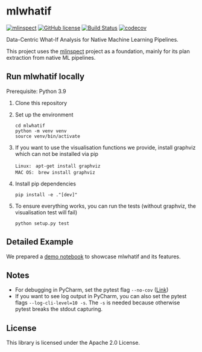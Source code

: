 mlwhatif
================================

[![mlinspect](https://img.shields.io/badge/❓-mlwhatif-green)](https://github.com/stefan-grafberger/mlwhatif)
[![GitHub license](https://img.shields.io/badge/License-Apache%202.0-yellowgreen.svg)](https://github.com/stefan-grafberger/mlwhatif/blob/master/LICENSE)
[![Build Status](https://github.com/stefan-grafberger/mlwhatif/actions/workflows/build.yml/badge.svg)](https://github.com/stefan-grafberger/mlwhatif/actions/workflows/build.yml)
[![codecov](https://codecov.io/gh/stefan-grafberger/mlwhatif/branch/main/graph/badge.svg?token=KTMNPBV1ZZ)](https://codecov.io/gh/stefan-grafberger/mlwhatif)

Data-Centric What-If Analysis for Native Machine Learning Pipelines.

This project uses the [mlinspect](https://github.com/stefan-grafberger/mlinspect) project as a foundation, mainly for its plan extraction from native ML pipelines.

## Run mlwhatif locally

Prerequisite: Python 3.9

1. Clone this repository
2. Set up the environment

	`cd mlwhatif` <br>
	`python -m venv venv` <br>
	`source venv/bin/activate` <br>

3. If you want to use the visualisation functions we provide, install graphviz which can not be installed via pip

    `Linux: ` `apt-get install graphviz` <br>
    `MAC OS: ` `brew install graphviz` <br>
	
4. Install pip dependencies 

    `pip install -e ."[dev]"` <br>

5. To ensure everything works, you can run the tests (without graphviz, the visualisation test will fail)

    `python setup.py test` <br>

## Detailed Example
We prepared a [demo notebook](demo/feature_overview/feature_overview.ipynb) to showcase mlwhatif and its features.

## Notes
* For debugging in PyCharm, set the pytest flag `--no-cov` ([Link](https://stackoverflow.com/questions/34870962/how-to-debug-py-test-in-pycharm-when-coverage-is-enabled))
* If you want to see log output in PyCharm, you can also set the pytest flags `--log-cli-level=10 -s`. The `-s` is needed because otherwise pytest breaks the stdout capturing.

## License
This library is licensed under the Apache 2.0 License.
